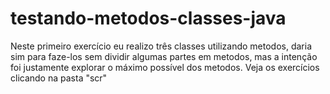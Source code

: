 # testando-metodos-classes-java
Neste primeiro exercício  eu realizo três  classes utilizando metodos, daria sim para faze-los sem dividir algumas partes em metodos, mas  a intenção foi justamente explorar o máximo possível dos metodos.
Veja os exercícios clicando na pasta "scr"
